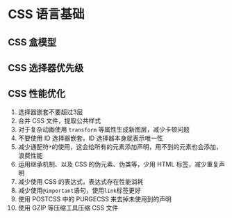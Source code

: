 # CSS 语言基础

## CSS 盒模型

## CSS 选择器优先级

## CSS 性能优化

1. 选择器嵌套不要超过3层
2. 合并 CSS 文件，提取公共样式
3. 对于复杂动画使用 `transform` 等属性生成新图层，减少卡顿问题
4. 不要使用 ID 选择器嵌套，ID 选择器本身就表示唯一性
5. 减少通配符`*`的使用，这会给所有的元素添加声明，用不到的元素也会添加，浪费性能
6. 运用继承机制、以及 CSS 的伪元素、伪类等，少用 HTML 标签，减少重复声明
7. 减少使用 CSS 的表达式，表达式存在性能消耗
8. 减少使用`@important`语句，使用`link`标签更好
9. 使用 POSTCSS 中的 PURGECSS 来去掉未使用到的声明
10. 使用 GZIP 等压缩工具压缩 CSS 文件
